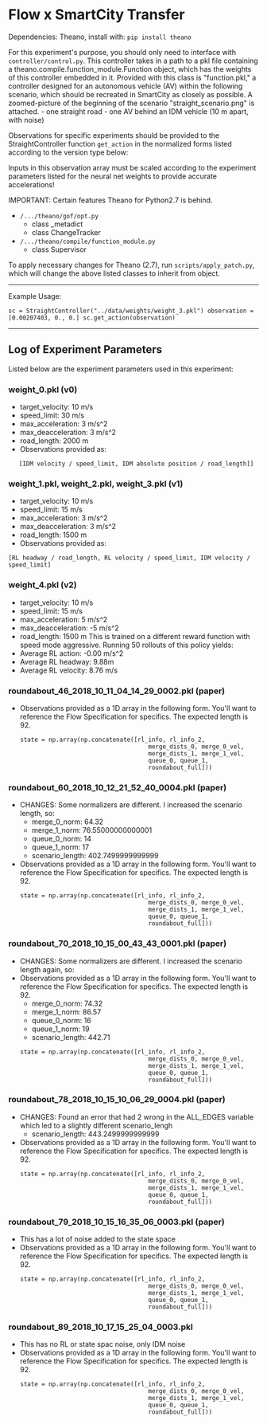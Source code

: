 # Flow x SmartCity Transfer
Dependencies: Theano, install with: `pip install theano`

For this experiment's purpose, you should only need to interface with `controller/control.py`. This controller takes in a path to a pkl file containing a theano.compile.function_module.Function object, which has the weights of this controller embedded in it. Provided with this class is "function.pkl," a controller designed for an autonomous vehicle (AV) within the following scenario, which should be recreated in SmartCity as closely as possible. A zoomed-picture of the beginning of the scenario "straight_scenario.png" is attached. 
    - one straight road
    - one AV behind an IDM vehicle (10 m apart, with noise)

Observations for specific experiments should be provided to 
the StraightController function `get_action` in the normalized forms
listed according to the version type below: 

Inputs in this observation array must be scaled according to the
experiment parameters listed for the neural net weights to 
provide accurate accelerations!

IMPORTANT: Certain features Theano for Python2.7 is behind.
- `/.../theano/gof/opt.py`
    - class _metadict 
    - class ChangeTracker
- `/.../theano/compile/function_module.py`
    - class Supervisor

To apply necessary changes for Theano (2.7), run `scripts/apply_patch.py`, which will change the above listed classes to inherit from object.

--- 
Example Usage:

`sc = StraightController("../data/weights/weight_3.pkl")
observation = [0.00207403, 0., 0.]
sc.get_action(observation)`

---
## Log of Experiment Parameters
Listed below are the experiment parameters used in this experiment: 

### weight_0.pkl (v0)
- target_velocity: 10 m/s
- speed_limit: 30 m/s
- max_acceleration: 3 m/s^2
- max_deacceleration: 3 m/s^2
- road_length: 2000 m
- Observations provided as: 
```[[RL velocity / speed_limit, RL absolute position / road_length],
   [IDM velocity / speed_limit, IDM absolute position / road_length]]
```

### weight_1.pkl, weight_2.pkl, weight_3.pkl (v1) 
- target_velocity: 10 m/s
- speed_limit: 15 m/s
- max_acceleration: 3 m/s^2
- max_deacceleration: 3 m/s^2
- road_length: 1500 m
- Observations provided as: 
```
[RL headway / road_length, RL velocity / speed_limit, IDM velocity / speed_limit]
```

### weight_4.pkl (v2)
- target_velocity: 10 m/s
- speed_limit: 15 m/s
- max_acceleration: 5 m/s^2
- max_deacceleration: -5 m/s^2
- road_length: 1500 m
This is trained on a different reward function with speed mode aggressive. Running 50 rollouts of this policy yields: 
- Average RL action: -0.00 m/s^2
- Average RL headway: 9.88m
- Average RL velocity: 8.76 m/s

### roundabout_46_2018_10_11_04_14_29_0002.pkl (paper)
- Observations provided as a 1D array in the following form. You'll want to reference the Flow Specification for specifics. The expected length is 92.
	```
	state = np.array(np.concatenate([rl_info, rl_info_2,
                                        merge_dists_0, merge_0_vel,
                                        merge_dists_1, merge_1_vel,
                                        queue_0, queue_1,
                                        roundabout_full]))
    ```
    
### roundabout_60_2018_10_12_21_52_40_0004.pkl (paper)
- CHANGES: Some normalizers are different. I increased the scenario length, so:
    - merge_0_norm: 64.32
    - merge_1_norm: 76.55000000000001
    - queue_0_norm: 14
    - queue_1_norm: 17
    - scenario_length: 402.7499999999999
- Observations provided as a 1D array in the following form. You'll want to reference the Flow Specification for specifics. The expected length is 92.
    ```
    state = np.array(np.concatenate([rl_info, rl_info_2,
                                        merge_dists_0, merge_0_vel,
                                        merge_dists_1, merge_1_vel,
                                        queue_0, queue_1,
                                        roundabout_full]))
    ```

### roundabout_70_2018_10_15_00_43_43_0001.pkl (paper)
- CHANGES: Some normalizers are different. I increased the scenario length again, so:
- Observations provided as a 1D array in the following form. You'll want to reference the Flow Specification for specifics. The expected length is 92.
    - merge_0_norm: 74.32
    - merge_1_norm: 86.57
    - queue_0_norm: 16
    - queue_1_norm: 19
    - scenario_length: 442.71
    ```
    state = np.array(np.concatenate([rl_info, rl_info_2,
                                        merge_dists_0, merge_0_vel,
                                        merge_dists_1, merge_1_vel,
                                        queue_0, queue_1,
                                        roundabout_full]))
    ```

### roundabout_78_2018_10_15_10_06_29_0004.pkl (paper)
- CHANGES: Found an error that had 2 wrong in the ALL_EDGES variable which led to a slightly different scenario_lengh
    - scenario_length: 443.2499999999999
- Observations provided as a 1D array in the following form. You'll want to reference the Flow Specification for specifics. The expected length is 92.
    ```
    state = np.array(np.concatenate([rl_info, rl_info_2,
                                        merge_dists_0, merge_0_vel,
                                        merge_dists_1, merge_1_vel,
                                        queue_0, queue_1,
                                        roundabout_full]))
    ```
 
### roundabout_79_2018_10_15_16_35_06_0003.pkl (paper)
- This has a lot of noise added to the state space 
- Observations provided as a 1D array in the following form. You'll want to reference the Flow Specification for specifics. The expected length is 92.
    ```
    state = np.array(np.concatenate([rl_info, rl_info_2,
                                        merge_dists_0, merge_0_vel,
                                        merge_dists_1, merge_1_vel,
                                        queue_0, queue_1,
                                        roundabout_full]))
    ```

### roundabout_89_2018_10_17_15_25_04_0003.pkl 
- This has no RL or state spac noise, only IDM noise 
- Observations provided as a 1D array in the following form. You'll want to reference the Flow Specification for specifics. The expected length is 92.
    ```
    state = np.array(np.concatenate([rl_info, rl_info_2,
                                        merge_dists_0, merge_0_vel,
                                        merge_dists_1, merge_1_vel,
                                        queue_0, queue_1,
                                        roundabout_full]))
    ```







